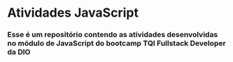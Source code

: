 # Atividades JavaScript
### Esse é um repositório contendo as atividades desenvolvidas no módulo de JavaScript do bootcamp TQI Fullstack Developer da DIO